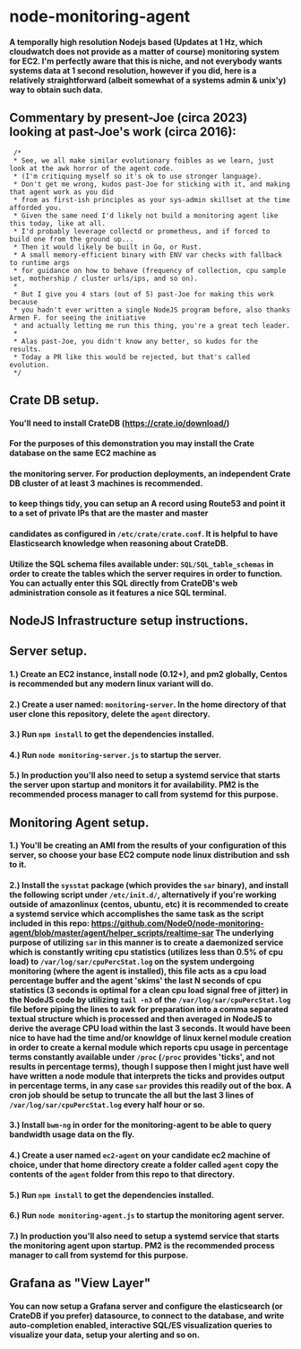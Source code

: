 # node-monitoring-agent
#### A temporally high resolution Nodejs based (Updates at 1 Hz, which cloudwatch does not provide as a matter of course) monitoring system for EC2. I'm perfectly aware that this is niche, and not everybody wants systems data at 1 second resolution, however if you did, here is a relatively straightforward (albeit somewhat of a systems admin & unix'y) way to obtain such data.

## Commentary by present-Joe (circa 2023) looking at past-Joe's work (circa 2016):  

```JS
 /*
 * See, we all make similar evolutionary foibles as we learn, just look at the awk horror of the agent code.
 * (I'm critiquing myself so it's ok to use stronger language).
 * Don't get me wrong, kudos past-Joe for sticking with it, and making that agent work as you did
 * from as first-ish principles as your sys-admin skillset at the time afforded you.
 * Given the same need I'd likely not build a monitoring agent like this today, like at all.
 * I'd probably leverage collectd or prometheus, and if forced to build one from the ground up...
 * Then it would likely be built in Go, or Rust.
 * A small memory-efficient binary with ENV var checks with fallback to runtime args
 * for guidance on how to behave (frequency of collection, cpu sample set, mothership / cluster urls/ips, and so on).
 *
 * But I give you 4 stars (out of 5) past-Joe for making this work because
 * you hadn't ever written a single NodeJS program before, also thanks Armen F. for seeing the initiative
 * and actually letting me run this thing, you're a great tech leader.
 *
 * Alas past-Joe, you didn't know any better, so kudos for the results.
 * Today a PR like this would be rejected, but that's called evolution. 
 */
```
  
## Crate DB setup.  

#### You'll need to install CrateDB (https://crate.io/download/)  
#### For the purposes of this demonstration you may install the Crate database on the same EC2 machine as  
#### the monitoring server. For production deployments, an independent Crate DB cluster of at least 3 machines is recommended.  
#### to keep things tidy, you can setup an A record using Route53 and point it to a set of private IPs that are the master and master  
#### candidates as configured in `/etc/crate/crate.conf`. It is helpful to have Elasticsearch knowledge when reasoning about CrateDB.  
  
    
#### Utilize the SQL schema files available under: `SQL/SQL_table_schemas` in order to create the tables which the server requires in order to function. You can actually enter this SQL directly from CrateDB's web administration console as it features a nice SQL terminal.  
  
  
    
    
## NodeJS Infrastructure setup instructions.  


## Server setup.  
  
#### 1.) Create an EC2 instance, install node (0.12+), and pm2 globally, Centos is recommended but any modern linux variant will do.

#### 2.) Create a user named: `monitoring-server`. In the home directory of that user clone this repository, delete the `agent` directory.  
    
#### 3.) Run `npm install` to get the dependencies installed.  
#### 4.) Run `node monitoring-server.js` to startup the server.
  
#### 5.) In production you'll also need to setup a systemd service that starts the server upon startup and monitors it for availability. PM2 is the recommended process manager to call from systemd for this purpose.
    
    
## Monitoring Agent setup.  
  
#### 1.) You'll be creating an AMI from the results of your configuration of this server, so choose your base EC2 compute node linux distribution and ssh to it.  
  
    
#### 2.) Install the `sysstat` package (which provides the `sar` binary), and install the following script under `/etc/init.d/`, alternatively if you're working outside of amazonlinux (centos, ubuntu, etc) it is recommended to create a systemd service which accomplishes the same task as the script included in this repo: https://github.com/Node0/node-monitoring-agent/blob/master/agent/helper_scripts/realtime-sar  The underlying purpose of utilizing `sar` in this manner is to create a daemonized service which is constantly writing cpu statistics (utilizes less than 0.5% of cpu load) to `/var/log/sar/cpuPercStat.log` on the system undergoing monitoring (where the agent is installed), this file acts as a cpu load percentage buffer and the agent 'skims' the last N seconds of cpu statistics (3 seconds is optimal for a clean cpu load signal free of jitter) in the NodeJS code by utilizing `tail -n3` of the `/var/log/sar/cpuPercStat.log` file before piping the lines to awk for preparation into a comma separated textual structure which is processed and then averaged in NodeJS to derive the average CPU load within the last 3 seconds. It would have been nice to have had the time and/or knowldge of linux kernel module creation in order to create a kernal module which reports cpu usage in percentage terms constantly available under `/proc` (`/proc` provides 'ticks', and not results in percentage terms), though I suppose then I might just have well have written a node module that interprets the ticks and provides output in percentage terms, in any case `sar` provides this readily out of the box. A cron job should be setup to truncate the all but the last 3 lines of `/var/log/sar/cpuPercStat.log` every half hour or so.   
   
#### 3.) Install `bwm-ng` in order for the monitoring-agent to be able to query bandwidth usage data on the fly.

#### 4.) Create a user named `ec2-agent` on your candidate ec2 machine of choice, under that home directory create a folder called `agent` copy the contents of the `agent` folder from this repo to that directory.
  
#### 5.) Run `npm install` to get the dependencies installed.
#### 6.) Run `node monitoring-agent.js` to startup the monitoring agent server.  
  
#### 7.) In production you'll also need to setup a systemd service that starts the monitoring agent upon startup. PM2 is the recommended process manager to call from systemd for this purpose. 
  
    
      
        
## Grafana as "View Layer"  
  
#### You can now setup a Grafana server and configure the elasticsearch (or CrateDB if you prefer) datasource, to connect to the database, and write auto-completion enabled, interactive SQL/ES visualization queries to visualize your data, setup your alerting and so on.  
    
      
    
